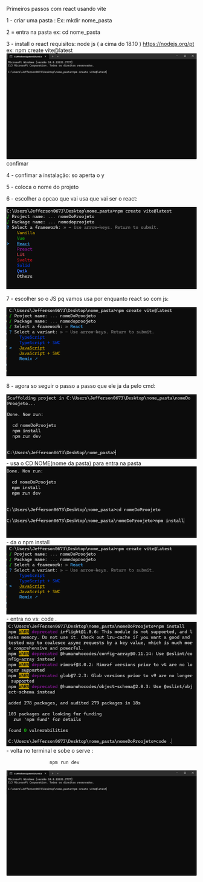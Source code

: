 Primeiros passos com react usando vite

1 - criar uma pasta :
    Ex:
        mkdir nome_pasta

2 = entra na pasta
    ex:
        cd nome_pasta

3 - install o react
    requisitos:
         node js ( a cima do 18.10 ) https://nodejs.org/pt
    ex:
        npm create vite@latest
        ![Texto Alternativo](/img/npm.png)
        confimar 


4 - confimar a instalação:
     so aperta o y

5 - coloca o nome do projeto

6 - escolher a opcao que vai usa que vai ser o react:

![Texto Alternativo](/img/opcao.png)

7 - escolher so o JS pq vamos usa por enquanto react so com js:

![Texto Alternativo](/img/js.png)

8 - agora so seguir o passo a passo que ele ja da pelo cmd:

![Texto Alternativo](/img/cd.png)
        - usa o CD NOME(nome da pasta) para entra na pasta
                    ![Texto Alternativo](/img/i.png)
        - da o npm install 
                    ![Texto Alternativo](/img/js.png)
        - entra no vs:
             code .
![Texto Alternativo](/img/code.png)
        - volta no terminal e sobe o serve :

                    npm run dev
![Texto Alternativo](/img/npm.png)








